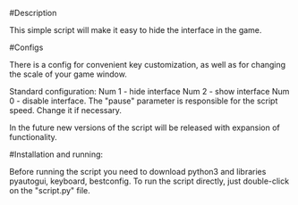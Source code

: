 #Description

This simple script will make it easy to hide the interface in the game. 


#Configs

There is a config for convenient key customization, as well as for changing the scale of your game window.

Standard configuration:
Num 1 - hide interface
Num 2 - show interface
Num 0 - disable interface.
The "pause" parameter is responsible for the script speed. Change it if necessary.

In the future new versions of the script will be released with expansion of functionality.


#Installation and running:

Before running the script you need to download python3 and libraries pyautogui, keyboard, bestconfig.
To run the script directly, just double-click on the "script.py" file.
